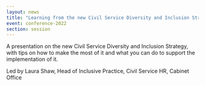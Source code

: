 ```yaml
---
layout: news
title: "Learning from the new Civil Service Diversity and Inclusion Strategy "
event: conference-2022
section: session
---
```

A presentation on the new Civil Service Diversity and Inclusion Strategy, with tips on how to make the most of it and what you can do to support the implementation of it.

Led by Laura Shaw, Head of Inclusive Practice, Civil Service HR, Cabinet Office